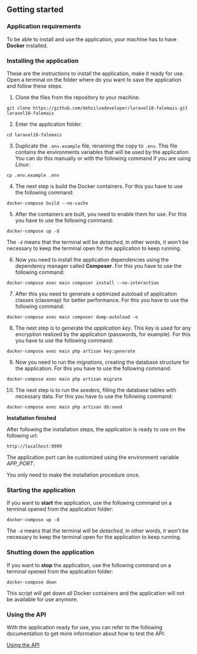## Getting started

### Application requirements

To be able to install and use the application, your machine has to have **Docker** installed.

### Installing the application

These are the instructions to install the application, make it ready for use. Open a terminal on the folder where do you want to save the application and follow these steps.

1. Clone the files from the repository to your machine.

```
git clone https://github.com/dehsilvadeveloper/laravel10-falemais.git laravel10-falemais
```

2. Enter the application folder.

```
cd laravel10-falemais
```

3. Duplicate the `.env.example` file, renaming the copy to `.env`. This file contains the environments variables that will be used by the application. You can do this manually or with the following command if you are using *Linux*:

```
cp .env.example .env
```

4. The next step is build the Docker containers. For this you have to use the following command:

```
docker-compose build --no-cache
```

5. After the containers are built, you need to enable them for use. For this you have to use the following command:

```
docker-compose up -d
```

The `-d` means that the terminal will be *detached*, in other words, it won't be necessary to keep the terminal open for the application to keep running.

6. Now you need to install the application dependencies using the dependency manager called **Composer**. For this you have to use the following command:

```
docker-compose exec main composer install --no-interaction
```

7. After this you need to generate a optimized autoload of application classes (classmap) for better performance. For this you have to use the following command:

```
docker-compose exec main composer dump-autoload -o
```

8. The next step is to generate the *application key*. This key is used for any encryption realized by the application (passwords, for example). For this you have to use the following command:

```
docker-compose exec main php artisan key:generate
```

9. Now you need to run the *migrations*, creating the database structure for the application. For this you have to use the following command:

```
docker-compose exec main php artisan migrate
```

10. The next step is to run the *seeders*, filling the database tables with necessary data. For this you have to use the following command:

```
docker-compose exec main php artisan db:seed
```

**Installation finished**

After following the installation steps, the application is ready to use on the following url:

```
http://localhost:9999
```

The application port can be customized using the environment variable *APP_PORT*.

You only need to make the installation procedure once.

### Starting the application

If you want to **start** the application, use the following command on a terminal opened from the application folder:

```
docker-compose up -d
```

The `-d` means that the terminal will be *detached*, in other words, it won't be necessary to keep the terminal open for the application to keep running.

### Shutting down the application

If you want to **stop** the application, use the following command on a terminal opened from the application folder:

```
docker-compose down
```

This script will get down all Docker containers and the application will not be available for use anymore.

### Using the API

With the application ready for use, you can refer to the following documentation to get more information about how to test the API:

[Using the API](./docs/using_api.md)